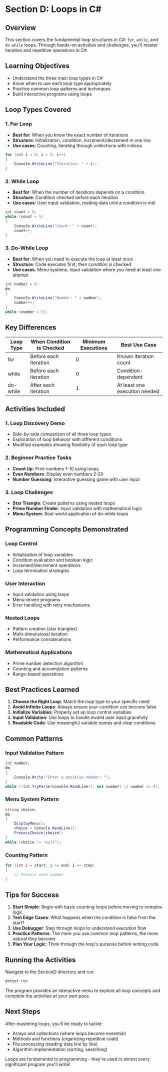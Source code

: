 # Section D: Loops in C#

## Overview
This section covers the fundamental loop structures in C#: `for`, `while`, and `do-while` loops. Through hands-on activities and challenges, you'll master iteration and repetitive operations in C#.

## Learning Objectives
- Understand the three main loop types in C#
- Know when to use each loop type appropriately
- Practice common loop patterns and techniques
- Build interactive programs using loops

## Loop Types Covered

### 1. For Loop
- **Best for**: When you know the exact number of iterations
- **Structure**: Initialization, condition, increment/decrement in one line
- **Use cases**: Counting, iterating through collections with indices

```csharp
for (int i = 0; i < 5; i++)
{
    Console.WriteLine("Iteration: " + i);
}
```

### 2. While Loop
- **Best for**: When the number of iterations depends on a condition
- **Structure**: Condition checked before each iteration
- **Use cases**: User input validation, reading data until a condition is met

```csharp
int count = 0;
while (count < 5)
{
    Console.WriteLine("Count: " + count);
    count++;
}
```

### 3. Do-While Loop
- **Best for**: When you need to execute the loop at least once
- **Structure**: Code executes first, then condition is checked
- **Use cases**: Menu systems, input validation where you need at least one attempt

```csharp
int number = 0;
do
{
    Console.WriteLine("Number: " + number);
    number++;
}
while (number < 5);
```

## Key Differences

| Loop Type | When Condition is Checked | Minimum Executions | Best Use Case |
|-----------|---------------------------|-------------------|---------------|
| for | Before each iteration | 0 | Known iteration count |
| while | Before each iteration | 0 | Condition-dependent |
| do-while | After each iteration | 1 | At least one execution needed |

## Activities Included

### 1. Loop Discovery Demo
- Side-by-side comparison of all three loop types
- Exploration of loop behavior with different conditions
- Modified examples showing flexibility of each loop type

### 2. Beginner Practice Tasks
- **Count Up**: Print numbers 1-10 using loops
- **Even Numbers**: Display even numbers 2-20
- **Number Guessing**: Interactive guessing game with user input

### 3. Loop Challenges
- **Star Triangle**: Create patterns using nested loops
- **Prime Number Finder**: Input validation with mathematical logic
- **Menu System**: Real-world application of do-while loops

## Programming Concepts Demonstrated

### Loop Control
- Initialization of loop variables
- Condition evaluation and boolean logic
- Increment/decrement operations
- Loop termination strategies

### User Interaction
- Input validation using loops
- Menu-driven programs
- Error handling with retry mechanisms

### Nested Loops
- Pattern creation (star triangles)
- Multi-dimensional iteration
- Performance considerations

### Mathematical Applications
- Prime number detection algorithm
- Counting and accumulation patterns
- Range-based operations

## Best Practices Learned

1. **Choose the Right Loop**: Match the loop type to your specific need
2. **Avoid Infinite Loops**: Always ensure your condition can become false
3. **Initialize Variables**: Properly set up loop control variables
4. **Input Validation**: Use loops to handle invalid user input gracefully
5. **Readable Code**: Use meaningful variable names and clear conditions

## Common Patterns

### Input Validation Pattern
```csharp
int number;
do
{
    Console.Write("Enter a positive number: ");
} 
while (!int.TryParse(Console.ReadLine(), out number) || number <= 0);
```

### Menu System Pattern
```csharp
string choice;
do
{
    DisplayMenu();
    choice = Console.ReadLine();
    ProcessChoice(choice);
}
while (choice != "exit");
```

### Counting Pattern
```csharp
for (int i = start; i <= end; i += step)
{
    // Process each number
}
```

## Tips for Success

1. **Start Simple**: Begin with basic counting loops before moving to complex logic
2. **Test Edge Cases**: What happens when the condition is false from the start?
3. **Use Debugger**: Step through loops to understand execution flow
4. **Practice Patterns**: The more you use common loop patterns, the more natural they become
5. **Plan Your Logic**: Think through the loop's purpose before writing code

## Running the Activities

Navigate to the SectionD directory and run:
```bash
dotnet run
```

The program provides an interactive menu to explore all loop concepts and complete the activities at your own pace.

## Next Steps

After mastering loops, you'll be ready to tackle:
- Arrays and collections (where loops become essential)
- Methods and functions (organizing repetitive code)
- File processing (reading data line by line)
- Algorithm implementation (sorting, searching)

Loops are fundamental to programming - they're used in almost every significant program you'll write!
